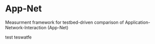 # App-Net

Measurment framework for testbed-driven comparison of Application-Network-Interaction (App-Net)

test teswatfe
